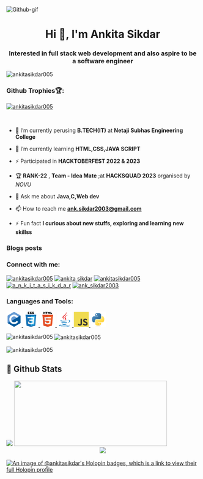  ![Github-gif](https://github.com/AnkitaSikdar005/AnkitaSikdar005/assets/115947852/1dd39f4e-133d-4e8c-bdda-95118ad030f6)
<h1 align="center">Hi 👋, I'm Ankita Sikdar</h1>
<h3 align="center">Interested in full stack web development and also aspire to be a software engineer</h3>

<p align="left"> <img src="https://komarev.com/ghpvc/?username=ankitasikdar005&label=Profile%20views&color=0e75b6&style=flat" alt="ankitasikdar005" /> </p>
<h3 align="left">Github Trophies🏆:</h3>
<p align="left"> <a href="https://github.com/ryo-ma/github-profile-trophy"><img src="https://github-profile-trophy.vercel.app/?username=ankitasikdar005" alt="ankitasikdar005" /></a> </p>

<p align="left"> <a href="https://twitter.com/" target="blank"><img src="https://img.shields.io/twitter/follow/?logo=twitter&style=for-the-badge" alt="" /></a> </p>

- 🌿 I’m currently perusing **B.TECH(IT)** at **Netaji Subhas Engineering College**
- 🌱 I’m currently learning **HTML,CSS,JAVA SCRIPT**
- ⚡ Participated in **HACKTOBERFEST 2022 & 2023**
- 🏆 **RANK-22** , **Team - Idea Mate** ;at **HACKSQUAD 2023** organised by *NOVU* 


- 💬 Ask me about **Java,C,Web dev**

- 📫 How to reach me **ank.sikdar2003@gmail.com**

- ⚡ Fun fact **I curious about new stuffs, exploring and learning new skillss**

### Blogs posts
<!-- BLOG-POST-LIST:START -->
<!-- BLOG-POST-LIST:END -->

<h3 align="left">Connect with me:</h3>
<p align="left">
<a href="https://dev.to/ankitasikdar005" target="blank"><img align="center" src="https://raw.githubusercontent.com/rahuldkjain/github-profile-readme-generator/master/src/images/icons/Social/devto.svg" alt="ankitasikdar005" height="30" width="40" /></a>
<a href="https://linkedin.com/in/ankita sikdar" target="blank"><img align="center" src="https://raw.githubusercontent.com/rahuldkjain/github-profile-readme-generator/master/src/images/icons/Social/linked-in-alt.svg" alt="ankita sikdar" height="30" width="40" /></a>
<a href="https://codesandbox.com/ankitasikdar005" target="blank"><img align="center" src="https://raw.githubusercontent.com/rahuldkjain/github-profile-readme-generator/master/src/images/icons/Social/codesandbox.svg" alt="ankitasikdar005" height="30" width="40" /></a>
<a href="https://instagram.com/a_n_k_i_t_a_s_i_k_d_a_r" target="blank"><img align="center" src="https://raw.githubusercontent.com/rahuldkjain/github-profile-readme-generator/master/src/images/icons/Social/instagram.svg" alt="a_n_k_i_t_a_s_i_k_d_a_r" height="30" width="40" /></a>
<a href="https://www.hackerrank.com/ank_sikdar2003" target="blank"><img align="center" src="https://raw.githubusercontent.com/rahuldkjain/github-profile-readme-generator/master/src/images/icons/Social/hackerrank.svg" alt="ank_sikdar2003" height="30" width="40" /></a>
</p>

<h3 align="left">Languages and Tools:</h3>
<p align="left"> <a href="https://www.cprogramming.com/" target="_blank" rel="noreferrer"> <img src="https://raw.githubusercontent.com/devicons/devicon/master/icons/c/c-original.svg" alt="c" width="40" height="40"/> </a> <a href="https://www.w3schools.com/css/" target="_blank" rel="noreferrer"> <img src="https://raw.githubusercontent.com/devicons/devicon/master/icons/css3/css3-original-wordmark.svg" alt="css3" width="40" height="40"/> </a> <a href="https://www.w3.org/html/" target="_blank" rel="noreferrer"> <img src="https://raw.githubusercontent.com/devicons/devicon/master/icons/html5/html5-original-wordmark.svg" alt="html5" width="40" height="40"/> </a> <a href="https://www.java.com" target="_blank" rel="noreferrer"> <img src="https://raw.githubusercontent.com/devicons/devicon/master/icons/java/java-original.svg" alt="java" width="40" height="40"/> </a> <a href="https://developer.mozilla.org/en-US/docs/Web/JavaScript" target="_blank" rel="noreferrer"> <img src="https://raw.githubusercontent.com/devicons/devicon/master/icons/javascript/javascript-original.svg" alt="javascript" width="40" height="40"/> </a> <a href="https://www.python.org" target="_blank" rel="noreferrer"> <img src="https://raw.githubusercontent.com/devicons/devicon/master/icons/python/python-original.svg" alt="python" width="40" height="40"/> </a> </p>

<p><img align="left" src="https://github-readme-stats.vercel.app/api/top-langs?username=ankitasikdar005&show_icons=true&locale=en&layout=compact" alt="ankitasikdar005" /></p>

<p>&nbsp;<img align="center" src="https://github-readme-stats.vercel.app/api?username=ankitasikdar005&show_icons=true&locale=en" alt="ankitasikdar005" /></p>

<p><img align="center" src="https://github-readme-streak-stats.herokuapp.com/?user=ankitasikdar005&" alt="ankitasikdar005" /></p>

## 💫 Github Stats

   


<tr>
  <td align="center">
    <img width="400" src="https://github-readme-stats.vercel.app/api?username=AnkitaSikdar005&show_icons=true&theme=synthwave&include_all_commits=true" />
  </td>
  <td align="center">
    <img height="170" width="400" src="https://github-readme-stats.vercel.app/api/top-langs/?username=AnkitaSikdar005&layout=compact&theme=synthwave&langs_count=15" /> 
  </td>
</tr>


<div align="center">
  <img src="https://github-readme-activity-graph.vercel.app/graph?username=AnkitaSikdar005&theme=synthwave-84&true&hide_border=true" />
</div>


[![An image of @ankitasikdar's Holopin badges, which is a link to view their full Holopin profile](https://holopin.me/ankitasikdar)](https://holopin.io/@ankitasikdar)

